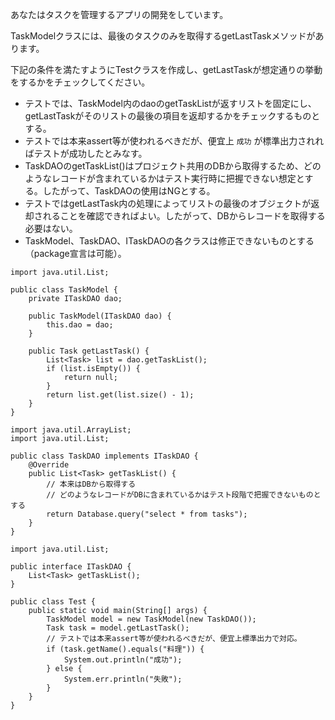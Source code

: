 あなたはタスクを管理するアプリの開発をしています。

TaskModelクラスには、最後のタスクのみを取得するgetLastTaskメソッドがあります。

下記の条件を満たすようにTestクラスを作成し、getLastTaskが想定通りの挙動をするかをチェックしてください。

- テストでは、TaskModel内のdaoのgetTaskListが返すリストを固定にし、getLastTaskがそのリストの最後の項目を返却するかをチェックするものとする。
- テストでは本来assert等が使われるべきだが、便宜上 `成功` が標準出力されればテストが成功したとみなす。
- TaskDAOのgetTaskList()はプロジェクト共用のDBから取得するため、どのようなレコードが含まれているかはテスト実行時に把握できない想定とする。したがって、TaskDAOの使用はNGとする。
- テストではgetLastTask内の処理によってリストの最後のオブジェクトが返却されることを確認できればよい。したがって、DBからレコードを取得する必要はない。
- TaskModel、TaskDAO、ITaskDAOの各クラスは修正できないものとする（package宣言は可能）。




```
import java.util.List;

public class TaskModel {
    private ITaskDAO dao;

    public TaskModel(ITaskDAO dao) {
        this.dao = dao;
    }

    public Task getLastTask() {
        List<Task> list = dao.getTaskList();
        if (list.isEmpty()) {
            return null;
        }
        return list.get(list.size() - 1);
    }
}
```


```
import java.util.ArrayList;
import java.util.List;

public class TaskDAO implements ITaskDAO {
    @Override
    public List<Task> getTaskList() {
        // 本来はDBから取得する
        // どのようなレコードがDBに含まれているかはテスト段階で把握できないものとする
        return Database.query("select * from tasks");
    }
}

```


```
import java.util.List;

public interface ITaskDAO {
    List<Task> getTaskList();
}
```


```
public class Test {
    public static void main(String[] args) {
        TaskModel model = new TaskModel(new TaskDAO());
        Task task = model.getLastTask();
        // テストでは本来assert等が使われるべきだが、便宜上標準出力で対応。
        if (task.getName().equals("料理")) {
            System.out.println("成功");
        } else {
            System.err.println("失敗");
        }
    }
}
```
